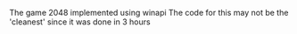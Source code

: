 The game 2048 implemented using winapi
The code for this may not be the 'cleanest' since it was done in 3 hours
